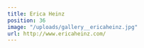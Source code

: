 ```yaml
---
title: Erica Heinz
position: 36
image: "/uploads/gallery__ericaheinz.jpg"
url: http://www.ericaheinz.com/
---
```



